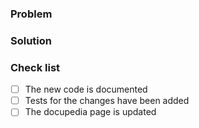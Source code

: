<!--
Conventions:
PR title - <jira-issue>: <subject>
<jira-issue> - Issue id, eg: MC-0000.
 -->

### Problem
<!--- What problem are you trying to solve? -->

### Solution
<!--- How did you solve the problem? -->

### Check list
- [ ] The new code is documented
- [ ] Tests for the changes have been added
- [ ] The docupedia page is updated
